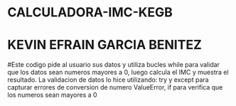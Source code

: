 # CALCULADORA-IMC-KEGB
# KEVIN EFRAIN GARCIA BENITEZ


#Este codigo pide al usuario sus datos y utiliza bucles while para validar que los datos sean numeros mayores a 0, luego calcula el IMC y muestra el resultado.
La validacion de datos lo hice utilizando: try y except para capturar errores de conversion de numero ValueError, if para verifica que los numeros sean mayores a 0
